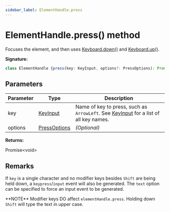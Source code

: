 ```yaml
---
sidebar_label: ElementHandle.press
---
```

# ElementHandle.press() method

Focuses the element, and then uses [Keyboard.down()](./puppeteer.keyboard.down.md) and [Keyboard.up()](./puppeteer.keyboard.up.md).

**Signature:**

```typescript
class ElementHandle {press(key: KeyInput, options?: PressOptions): Promise<void>;}
```

## Parameters

|  Parameter | Type | Description |
|  --- | --- | --- |
|  key | [KeyInput](./puppeteer.keyinput.md) | Name of key to press, such as <code>ArrowLeft</code>. See [KeyInput](./puppeteer.keyinput.md) for a list of all key names. |
|  options | [PressOptions](./puppeteer.pressoptions.md) | <i>(Optional)</i> |

**Returns:**

Promise&lt;void&gt;

## Remarks

If `key` is a single character and no modifier keys besides `Shift` are being held down, a `keypress`/`input` event will also be generated. The `text` option can be specified to force an input event to be generated.

\*\*NOTE\*\* Modifier keys DO affect `elementHandle.press`. Holding down `Shift` will type the text in upper case.

